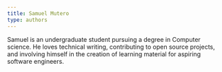 ```yaml
---
title: Samuel Mutero
type: authors
---
```

Samuel is an undergraduate student pursuing a degree in Computer science. He loves technical writing, contributing to open source projects, and involving himself in the creation of learning material for aspiring software engineers.
